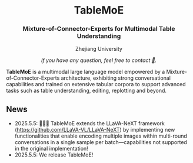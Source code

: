 <div align="center">
<h1>TableMoE</h1>
<h3>Mixture-of-Connector-Experts for Multimodal Table Understanding</h3>
  
<sup></sup> Zhejiang University

*If you have any question, feel free to contact [📧](mailto:junwen.agi@gmail.com).*
</div>

**TableMoE** is a multimodal large language model empowered by a Mixture-of-Connector-Experts architecture, exhibiting strong conversational capabilities and trained on extensive tabular corpora to support advanced tasks such as table understanding, editing, replotting and beyond.

## News
- 2025.5.5: 🎉🎉🎉 TableMoE extends the LLaVA-NeXT framework (https://github.com/LLaVA-VL/LLaVA-NeXT) by implementing new functionalities that enable encoding multiple images within multi-round conversations in a single sample per batch—capabilities not supported in the original implementation!
- 2025.5.5: We release TableMoE!
